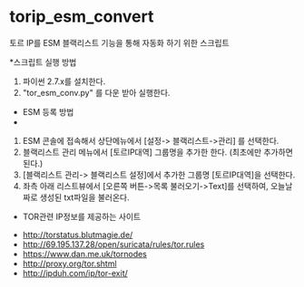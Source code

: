torip_esm_convert
=================

토르 IP를 ESM 블랙리스트 기능을 통해 자동화 하기 위한 스크립트

*스크립트 실행 방법

1. 파이썬 2.7.x를 설치한다.
2. "tor_esm_conv.py" 를 다운 받아 실행한다.


* ESM 등록 방법 
* 
1. ESM 콘솔에 접속해서 상단메뉴에서 [설정-> 블랙리스트->관리] 를 선택한다.
2. 블랙리스트 관리 메뉴에서 [토르IP대역] 그룹명을 추가한 한다. (최초에만 추가하면 된다.)
3. [블랙리스트 관리-> 블랙리스트 설정]에서 추가한 그룹명 [토르IP대역]을 선택한다.
4. 좌측 아래 리스트뷰에서 [오른쪽 버튼->목록 불러오기->Text]를 선택하여, 오늘날짜로 생성된 txt파일을 불러온다.


* TOR관련 IP정보를 제공하는 사이트
- http://torstatus.blutmagie.de/
- http://69.195.137.28/open/suricata/rules/tor.rules
- https://www.dan.me.uk/tornodes
- http://proxy.org/tor.shtml
- http://ipduh.com/ip/tor-exit/

